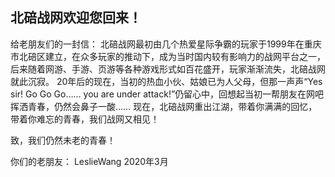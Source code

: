 ## 北碚战网欢迎您回来！

给老朋友们的一封信：
北碚战网最初由几个热爱星际争霸的玩家于1999年在重庆市北碚区建立，在众多玩家的推动下，成为当时国内较有影响力的战网平台之一，后来随着网游、手游、页游等各种游戏形式如百花盛开，玩家渐渐流失，北碚战网就此沉寂。
20年后的现在，当初的热血小伙、姑娘已为人父母，但那一声声“Yes sir! Go Go Go…… you are under attack!”仍留心中，回想起当初一帮朋友在网吧挥洒青春，仍然会鼻子一酸……
现在，北碚战网重出江湖，带着你满满的回忆，带着你难忘的青春，我们战网又相见！

致，我们仍然未老的青春！

你们的老朋友：
LeslieWang
2020年3月
